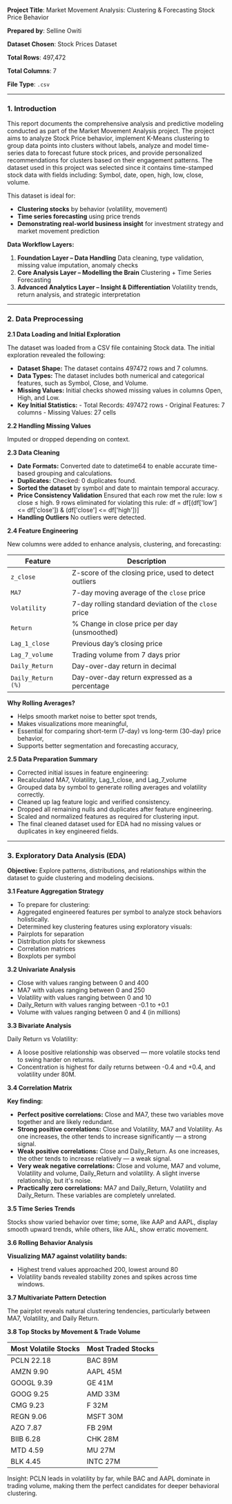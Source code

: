 **Project Title**: Market Movement Analysis: Clustering & Forecasting Stock Price Behavior

**Prepared by**: Selline Owiti

**Dataset Chosen**: Stock Prices Dataset

**Total Rows**: 497,472

**Total Columns**: 7

**File Type**: `.csv`

---

### 1. Introduction 

This report documents the comprehensive analysis and predictive modeling conducted as part of the Market Movement Analysis project. The project aims to analyze Stock Price behavior, implement K-Means clustering to group data points into clusters without labels, analyze and model time-series data to forecast future stock prices, and provide personalized recommendations for clusters based on their engagement patterns. The dataset used in this project was selected since it contains time-stamped stock data with fields including:
 Symbol, date, open, high, low, close, volume.

This dataset is ideal for:

- **Clustering stocks** by behavior (volatility, movement)
- **Time series forecasting** using price trends
- **Demonstrating real-world business insight** for investment strategy and market movement prediction

**Data Workflow Layers:**

1. **Foundation Layer – Data Handling**
 Data cleaning, type validation, missing value imputation, anomaly checks
2. **Core Analysis Layer – Modelling the Brain**
 Clustering + Time Series Forecasting
3. **Advanced Analytics Layer – Insight & Differentiation**
 Volatility trends, return analysis, and strategic interpretation

---

### 2. Data Preprocessing

**2.1 Data Loading and Initial Exploration**

The dataset was loaded from a CSV file containing Stock data. The initial exploration revealed the following:

+ **Dataset Shape:** The dataset contains 497472 rows and 7 columns.
+ **Data Types:** The dataset includes both numerical and categorical features, such as Symbol, Close, and Volume.
+ **Missing Values:** Initial checks showed missing values in columns Open, High, and Low.
+ **Key Initial Statistics:**
      - Total Records: 497472 rows
      - Original Features: 7 columns 
      - Missing Values: 27 cells

**2.2 Handling Missing Values**

Imputed or dropped depending on context.

**2.3 Data Cleaning**

- **Date Formats:** Converted date to datetime64 to enable accurate time-based grouping and calculations.
- **Duplicates:** Checked: 0 duplicates found.
- **Sorted the dataset** by symbol and date to maintain temporal accuracy.
- **Price Consistency Validation**
      Ensured that each row met the rule:
      low ≤ close ≤ high. 
      9 rows eliminated for violating this rule:
      df = df[(df['low'] <= df['close']) & (df['close'] <= df['high'])]
- **Handling Outliers** No outliers were detected.

**2.4 Feature Engineering**

New columns were added to enhance analysis, clustering, and forecasting:

| Feature            | Description                                           |
| ------------------ | ----------------------------------------------------- |
| `z_close`          | Z-score of the closing price, used to detect outliers |
| `MA7`              | 7-day moving average of the `close` price             |
| `Volatility`       | 7-day rolling standard deviation of the `close` price |
| `Return`           | % Change in close price per day (unsmoothed)          |
| `Lag_1_close`      | Previous day’s closing price                          |
| `Lag_7_volume`     | Trading volume from 7 days prior                      |
| `Daily_Return`     | Day-over-day return in decimal                        |
| `Daily_Return (%)` | Day-over-day return expressed as a percentage         |

**Why Rolling Averages?**

- Helps smooth market noise to better spot trends,
- Makes visualizations more meaningful,
- Essential for comparing short-term (7-day) vs long-term (30-day) price behavior,
- Supports better segmentation and forecasting accuracy,

**2.5 Data Preparation Summary**

- Corrected initial issues in feature engineering:
- Recalculated MA7, Volatility, Lag_1_close, and Lag_7_volume
- Grouped data by symbol to generate rolling averages and volatility correctly.
- Cleaned up lag feature logic and verified consistency.
- Dropped all remaining nulls and duplicates after feature engineering.
- Scaled and normalized features as required for clustering input.
- The final cleaned dataset used for EDA had no missing values or duplicates in key engineered fields.

---

### 3. Exploratory Data Analysis (EDA)

**Objective:** Explore patterns, distributions, and relationships within the dataset to guide clustering and modeling decisions.

**3.1 Feature Aggregation Strategy**

- To prepare for clustering:
- Aggregated engineered features per symbol to analyze stock behaviors holistically.
- Determined key clustering features using exploratory visuals:
- Pairplots for separation
- Distribution plots for skewness
- Correlation matrices
- Boxplots per symbol

**3.2 Univariate Analysis**

- Close with values ranging between 0 and 400
- MA7 with values ranging between 0 and 250
- Volatility with values ranging between 0 and 10
- Daily_Return with values ranging between -0.1 to +0.1
- Volume with values ranging between 0 and 4 (in millions)

**3.3 Bivariate Analysis**

Daily Return vs Volatility:
 - A loose positive relationship was observed — more volatile stocks tend to swing harder on returns.
 - Concentration is highest for daily returns between -0.4 and +0.4, and volatility under 80M.

**3.4 Correlation Matrix**

**Key finding:**

- **Perfect positive correlations:** Close and MA7, these two variables move together and are likely redundant.
- **Strong positive correlations:** Close and Volatility, MA7 and Volatility. As one increases, the other tends
to increase significantly — a strong signal.
- **Weak positive correlations:** Close and Daily_Return. As one increases, the other tends to increase relatively — a weak signal.
- **Very weak negative correlations:** Close and volume, MA7 and volume, Volatility and volume, Daily_Return and volatility. A slight inverse relationship, but it's noise.
- **Practically zero correlations:** MA7 and Daily_Return, Volatility and Daily_Return. These variables are completely unrelated.

**3.5 Time Series Trends**

Stocks show varied behavior over time; some, like AAP and AAPL, display smooth upward trends, while others, like AAL, show erratic movement.

**3.6 Rolling Behavior Analysis**

**Visualizing MA7 against volatility bands:**
- Highest trend values approached 200, lowest around 80
- Volatility bands revealed stability zones and spikes across time windows.

**3.7 Multivariate Pattern Detection**

The pairplot reveals natural clustering tendencies, particularly between MA7, Volatility, and Daily Return.

**3.8 Top Stocks by Movement & Trade Volume**

|   Most Volatile Stocks   | Most Traded Stocks     |
| -------------------------| -----------------------|
| PCLN     22.18           | BAC     89M            |
| AMZN      9.90           | AAPL    45M            |
| GOOGL     9.39           | GE      41M            |
| GOOG      9.25           | AMD     33M            |
| CMG       9.23           | F       32M            |
| REGN      9.06           | MSFT    30M            |
| AZO       7.87           | FB      29M            |
| BIIB      6.28           | CHK     28M            |
| MTD       4.59           | MU      27M            |
| BLK       4.45           | INTC    27M            |

Insight: PCLN leads in volatility by far, while BAC and AAPL dominate in trading volume, making them the perfect candidates for deeper behavioral clustering.